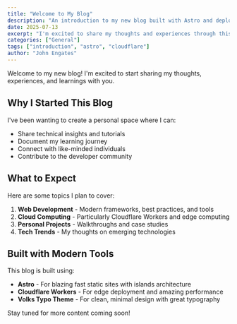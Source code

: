 ```yaml
---
title: "Welcome to My Blog"
description: "An introduction to my new blog built with Astro and deployed on Cloudflare Workers"
date: 2025-07-13
excerpt: "I'm excited to share my thoughts and experiences through this new blog platform."
categories: ["General"]
tags: ["introduction", "astro", "cloudflare"]
author: "John Engates"
---
```


Welcome to my new blog! I'm excited to start sharing my thoughts, experiences, and learnings with you.

## Why I Started This Blog

I've been wanting to create a personal space where I can:

- Share technical insights and tutorials
- Document my learning journey
- Connect with like-minded individuals
- Contribute to the developer community

## What to Expect

Here are some topics I plan to cover:

1. **Web Development** - Modern frameworks, best practices, and tools
2. **Cloud Computing** - Particularly Cloudflare Workers and edge computing
3. **Personal Projects** - Walkthroughs and case studies
4. **Tech Trends** - My thoughts on emerging technologies

## Built with Modern Tools

This blog is built using:

- **Astro** - For blazing fast static sites with islands architecture
- **Cloudflare Workers** - For edge deployment and amazing performance
- **Volks Typo Theme** - For clean, minimal design with great typography

Stay tuned for more content coming soon!